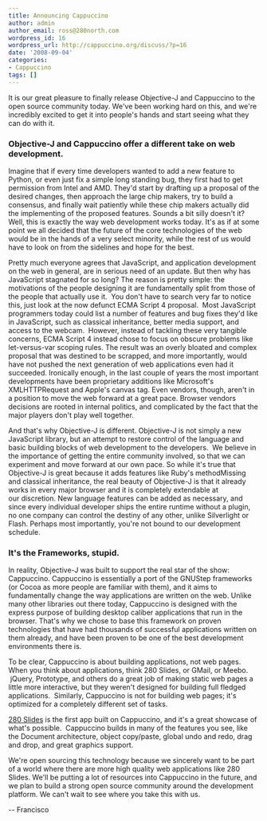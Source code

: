 ```yaml
---
title: Announcing Cappuccino
author: admin
author_email: ross@280north.com
wordpress_id: 16
wordpress_url: http://cappuccino.org/discuss/?p=16
date: '2008-09-04'
categories:
- Cappuccino
tags: []
---
```



It is our great pleasure to finally release Objective-J and Cappuccino to the open source community today. We've been working hard on this, and we're incredibly excited to get it into people's hands and start seeing what they can do with it.   

### Objective-J and Cappuccino offer a different take on web development.

 Imagine that if every time developers wanted to add a new feature to Python, or even just fix a simple long standing bug, they first had to get permission from Intel and AMD. They'd start by drafting up a proposal of the desired changes, then approach the large chip makers, try to build a consensus, and finally wait patiently while these chip makers actually did the implementing of the proposed features. Sounds a bit silly doesn't it? Well, this is exactly the way web development works today. It's as if at some point we all decided that the future of the core technologies of the web would be in the hands of a very select minority, while the rest of us would have to look on from the sidelines and hope for the best.

Pretty much everyone agrees that JavaScript, and application development on the web in general, are in serious need of an update. But then why has JavaScript stagnated for so long? The reason is pretty simple: the motivations of the people designing it are fundamentally split from those of the people that actually use it. &nbsp;You don't have to search very far to notice this, just look at the now defunct ECMA Script 4 proposal. &nbsp;Most JavaScript programmers today could list a number of features and bug fixes they'd like in JavaScript, such as classical inheritance, better media support, and access to the webcam. &nbsp;However, instead of tackling these very tangible concerns, ECMA Script 4 instead chose to focus on obscure problems like let-versus-var scoping rules. The result was an overly bloated and complex proposal that was destined to be scrapped, and more importantly, would have not pushed the next generation of web applications even had it succeeded. Ironically enough, in the last couple of years the most important developments have been proprietary additions like Microsoft's XMLHTTPRequest and Apple's canvas tag. Even vendors, though, aren't in a position to move the web forward at a great pace. Browser vendors decisions are rooted in internal politics, and complicated by the fact that the major players don't play well together.

And that's why Objective-J is different. Objective-J is not simply a new JavaScript library, but an attempt to restore control of the language and basic building blocks of web development to the developers. &nbsp;We believe in the importance of getting the entire community involved, so that we can experiment and move forward at our own pace. So while it's true that Objective-J is great because it adds features like Ruby's methodMissing and classical inheritance, the real beauty of Objective-J is that it already works in every major browser and it is completely extendable at our&nbsp;discretion. New language features can be added as necessary, and since every individual developer ships the entire runtime without a plugin, no one company can control the destiny of any other, unlike Silverlight or Flash. Perhaps most importantly, you're not bound to our development schedule.   

### It's the Frameworks, stupid.

 In reality, Objective-J was built to support the real star of the show: Cappuccino. Cappuccino is essentially a port of the GNUStep frameworks (or Cocoa as more people are familiar with them), and it aims to fundamentally change the way applications are written on the web. Unlike many other libraries out there today, Cappuccino is designed with the express purpose of building desktop caliber applications that run in the browser. That's why we chose to base this framework on proven technologies that have had thousands of successful applications written on them already, and have been proven to be one of the best development environments there is.

To be clear, Cappuccino is about building applications, not web pages. When you think about applications, think 280 Slides, or GMail, or Meebo. &nbsp;jQuery, Prototype, and others do a great job of making static web pages a little more interactive, but they weren't designed for building full fledged applications. &nbsp;Similarly, Cappuccino is not for building web pages; it's optimized for a completely different set of tasks.

[280 Slides](http://280slides.com) is the first app built on Cappuccino, and it's a great showcase of what's possible. &nbsp;Cappuccino builds in many of the features you see, like the Document architecture, object copy/paste, global undo and redo, drag and drop, and great graphics support.

We're open sourcing this technology because we sincerely want to be part of a world where there are more high quality web applications like 280 Slides. We'll be putting a lot of resources into Cappuccino in the future, and we plan to build a strong open source community around the development platform. We can't wait to see where you take this with us.

-- Francisco



